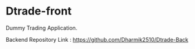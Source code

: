 # Dtrade-front
Dummy Trading Application.

Backend Repository Link : https://github.com/Dharmik2510/Dtrade-Back
